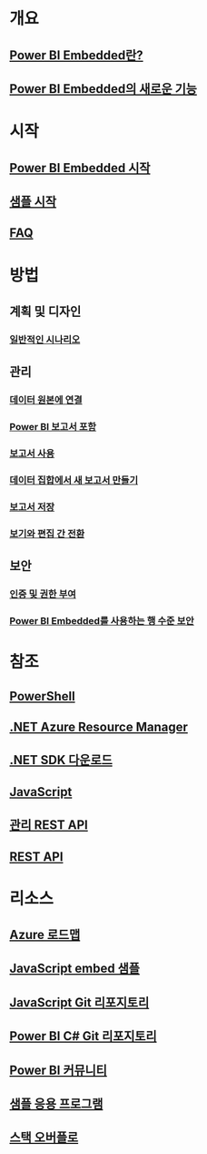 # 개요
## [Power BI Embedded란?](power-bi-embedded-what-is-power-bi-embedded.md)
## [Power BI Embedded의 새로운 기능](power-bi-embedded-whats-new.md)

# 시작
## [Power BI Embedded 시작](power-bi-embedded-get-started.md)
## [샘플 시작](power-bi-embedded-get-started-sample.md)
## [FAQ](power-bi-embedded-faq.md)

# 방법
## 계획 및 디자인
### [일반적인 시나리오](power-bi-embedded-scenarios.md)

## 관리
### [데이터 원본에 연결](power-bi-embedded-connect-datasource.md)
### [Power BI 보고서 포함](power-bi-embedded-embed-report.md)
### [보고서 사용](power-bi-embedded-interact-with-reports.md)
### [데이터 집합에서 새 보고서 만들기](power-bi-embedded-create-report-from-dataset.md)
### [보고서 저장](power-bi-embedded-save-reports.md)
### [보기와 편집 간 전환](power-bi-embedded-toggle-mode.md)

## 보안
### [인증 및 권한 부여](power-bi-embedded-app-token-flow.md)
### [Power BI Embedded를 사용하는 행 수준 보안](power-bi-embedded-rls.md)

# 참조
## [PowerShell](/powershell/module/azurerm.powerbiembedded)
## [.NET Azure Resource Manager](/dotnet/api/microsoft.azure.management.powerbiembedded)
## [.NET SDK 다운로드](https://www.nuget.org/profiles/powerbi)
## [JavaScript](https://github.com/Microsoft/PowerBI-JavaScript/wiki)
## [관리 REST API](/rest/api/powerbiembedded/)
## [REST API](https://msdn.microsoft.com/library/azure/mt711507.aspx)


# 리소스
## [Azure 로드맵](https://azure.microsoft.com/roadmap/?category=intelligence-analytics)
## [JavaScript embed 샘플](https://microsoft.github.io/PowerBI-JavaScript/demo/)
## [JavaScript Git 리포지토리](https://github.com/Microsoft/PowerBI-JavaScript)
## [Power BI C# Git 리포지토리](https://github.com/Microsoft/PowerBI-CSharp)
## [Power BI 커뮤니티](http://community.powerbi.com/t5/Developer/bd-p/Developer)
## [샘플 응용 프로그램](https://github.com/Azure-Samples/power-bi-embedded-integrate-report-into-web-app/)
## [스택 오버플로](http://stackoverflow.com/questions/tagged/powerbi)
